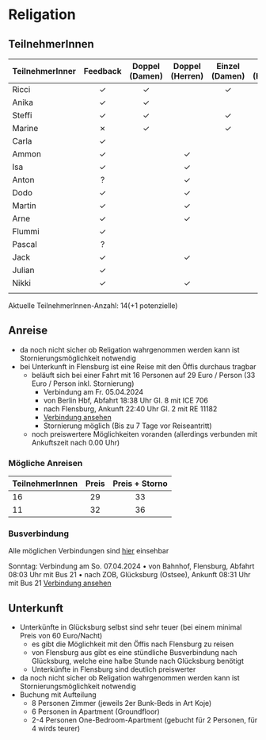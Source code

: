 # Religation

## TeilnehmerInnen

| TeilnehmerInner  | Feedback  | Doppel (Damen)  | Doppel (Herren)  | Einzel (Damen)  | Einzel (Herren)  | Mixed  |
|--- |:---: |:---: |:---: |:---: |:---: |:---: |
| Ricci  | &check;  | &check;  |   | &check;  |   | &check;  |
| Anika  | &check;  | &check;  |   |   |   | &check;  |
| Steffi  | &check;  | &check;  |   | &check;  |   | &check;  |
| Marine  | &cross; | &check;  |   | &check;  |   | &check;  |
| Carla  | &check;  |   |   |   |   |   |
| Ammon  | &check;  |   | &check;  |   | &check;  | &check;  |
| Isa  | &check;  |   | &check;  |   | &check;  | &check;  |
| Anton  | ?  |   | &check;  |   | &check;  |   |
| Dodo  | &check;  |   | &check;  |   | &check;  |   |
| Martin  | &check;  |   | &check;  |   | &check;  | &check;  |
| Arne  | &check;  |   | &check;  |   |   |   |
| Flummi  | &check;  |   |   |   | &check;  |   |
| Pascal  | ?  |   |   |   | &check;  | &check;  |
| Jack  | &check;  |   | &check;  |   |   |   |
| Julian  | &check;  |   |   |   |   |   |
| Nikki  | &check;  |   | &check;  |   |   |   |
|   |   |   |   |   |   |   |

Aktuelle TeilnehmerInnen-Anzahl: 14(+1 potenzielle)

## Anreise

- da noch nicht sicher ob Religation wahrgenommen werden kann ist Stornierungsmöglichkeit notwendig
- bei Unterkunft in Flensburg ist eine Reise mit den Öffis durchaus tragbar
  - beläuft sich bei einer Fahrt mit 16 Personen auf 29 Euro / Person (33 Euro / Person inkl. Stornierung)
    - Verbindung am Fr. 05.04.2024
    - von Berlin Hbf, Abfahrt 18:38 Uhr Gl. 8 mit ICE 706
    - nach Flensburg, Ankunft 22:40 Uhr Gl. 2 mit RE 11182
    - [Verbindung ansehen](https://www.bahn.de/buchung/start?vbid=d2bf3e93-dd13-4b15-b064-78c657c5708a)
    - Stornierung möglich (Bis zu 7 Tage vor Reiseantritt)
  - noch preiswertere Möglichkeiten voranden (allerdings verbunden mit Ankuftszeit nach 0.00 Uhr)

### Mögliche Anreisen

| TeilnehmerInnen  | Preis  | Preis + Storno  |
|--- |:---: |:---: |
| 16  | 29  | 33  |
| 11  | 32  | 36  |

### Busverbindung

Alle möglichen Verbindungen sind [hier](https://www.dbregiobus-nord.de/) einsehbar

Sonntag:
Verbindung am So. 07.04.2024
• von Bahnhof, Flensburg, Abfahrt 08:03 Uhr mit Bus 21
• nach ZOB, Glücksburg (Ostsee), Ankunft 08:31 Uhr mit Bus 21
[Verbindung ansehen](https://www.bahn.de/buchung/start?vbid=899c5107-86a7-41b8-a0dd-780893a68de6)

## Unterkunft

- Unterkünfte in Glücksburg selbst sind sehr teuer (bei einem minimal Preis von 60 Euro/Nacht)
  - es gibt die Möglichkeit mit den Öffis nach Flensburg zu reisen
  - von Flensburg aus gibt es eine stündliche Busverbindung nach Glücksburg, welche eine halbe Stunde nach Glücksburg benötigt
  - Unterkünfte in Flensburg sind deutlich preiswerter
- da noch nicht sicher ob Religation wahrgenommen werden kann ist Stornierungsmöglichkeit notwendig
- Buchung mit Aufteilung
  - 8 Personen Zimmer (jeweils 2er Bunk-Beds in Art Koje)
  - 6 Personen in Apartment (Groundfloor)
  - 2-4 Personen One-Bedroom-Apartment (gebucht für 2 Personen, für 4 wirds teurer)
